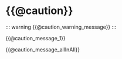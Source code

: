# {{@caution}}

::: warning
{{@caution_warning_message}}
:::

{{@caution_message_1}}

{{@caution_message_allInAll}}

